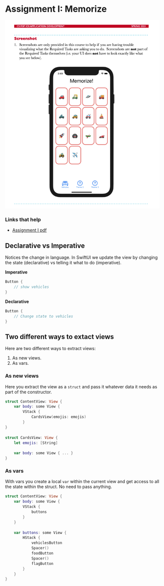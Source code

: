 # Assignment I: Memorize

![](images/1.png)

### Links that help

- [Assignment I pdf](https://cs193p.sites.stanford.edu/sites/g/files/sbiybj16636/files/media/file/assignment_1.pdf)


## Declarative vs Imperative

Notices the change in language. In SwiftUI we update the view by changing the state (declarative) vs telling it what to do (imperative).

**Imperative**

```swift
Button {
    // show vehicles
}
```

**Declarative**

```swift
Button {
    // Change state to vehicles
}
```

## Two different ways to extact views

Here are two different ways to extract views:

1. As new views.
2. As vars.


### As new views

Here you extract the view as a `struct` and pass it whatever data it needs as part of the constructor.

```swift
struct ContentView: View {
    var body: some View {
        VStack {
            CardsView(emojis: emojis)
        }
}

struct CardsView: View {
    let emojis: [String]

    var body: some View { ... }
}
```

### As vars

With vars you create a local `var` within the current view and get access to all the state within the struct. No need to pass anything.

```swift
struct ContentView: View {
    var body: some View {
        VStack {
            buttons
        }
    }

    var buttons: some View {
        HStack {
            vehiclesButton
            Spacer()
            foodButton
            Spacer()
            flagButton
        }
    }
}
```




